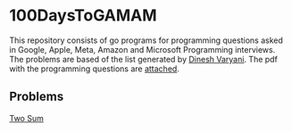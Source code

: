 # 100DaysToGAMAM
This repository consists of go programs for programming questions asked in Google, Apple, Meta, Amazon and Microsoft Programming interviews. The problems are based of the list generated by [Dinesh Varyani](https://www.linkedin.com/in/dinesh-varyani). The pdf with the programming questions are [attached](./100DaysToGAMAMCodePrep.pdf).


## Problems
[Two Sum](./2sum.go)


